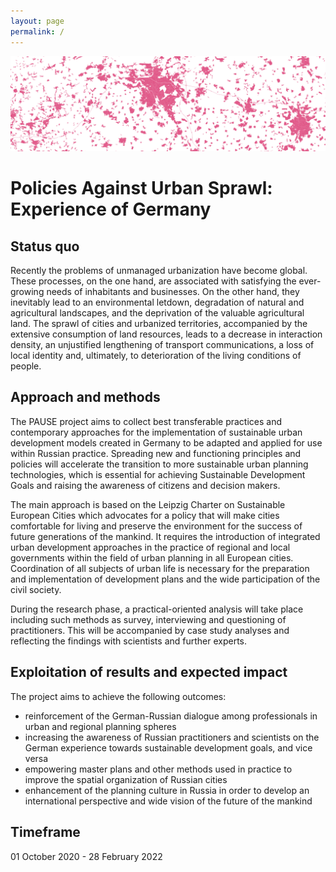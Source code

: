 ```yaml
---
layout: page
permalink: /
---
```

![header](/images/zersiedelung.png)

# Policies Against Urban Sprawl: Experience of Germany

## Status quo
Recently the problems of unmanaged urbanization have become global. These processes, on the one hand, are associated with satisfying the ever-growing needs of inhabitants and businesses. On the other hand, they inevitably lead to an environmental letdown, degradation of natural and agricultural landscapes, and the deprivation of the valuable agricultural land. The sprawl of cities and urbanized territories, accompanied by the extensive consumption of land resources, leads to a decrease in interaction density, an unjustified lengthening of transport communications, a loss of local identity and, ultimately, to deterioration of the living conditions of people.

## Approach and methods
The PAUSE project aims to collect best transferable practices and contemporary approaches for the implementation of sustainable urban development models created in Germany to be adapted and applied for use within Russian practice. Spreading new and functioning principles and policies will accelerate the transition to more sustainable urban planning technologies, which is essential for achieving Sustainable Development Goals and raising the awareness of citizens and decision makers.

The main approach is based on the Leipzig Charter on Sustainable European Cities which advocates for a policy that will make cities comfortable for living and preserve the environment for the success of future generations of the mankind. It requires the introduction of integrated urban development approaches in the practice of regional and local governments within the field of urban planning in all European cities. Coordination of all subjects of urban life is necessary for the preparation and implementation of development plans and the wide participation of the civil society.

During the research phase, a practical-oriented analysis will take place including such methods as survey, interviewing and questioning of practitioners. This will be accompanied by case study analyses and reflecting the findings with scientists and further experts.

## Exploitation of results and expected impact
The project aims to achieve the following outcomes:
- reinforcement of the German-Russian dialogue among professionals in urban and regional planning spheres
- increasing the awareness of Russian practitioners and scientists on the German experience towards sustainable development goals, and vice versa
- empowering master plans and other methods used in practice to improve the spatial organization of Russian cities
- enhancement of the planning culture in Russia in order to develop an international perspective and wide vision of the future of the mankind

## Timeframe
01 October 2020 - 28 February 2022
